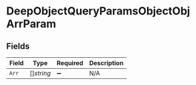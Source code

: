 # DeepObjectQueryParamsObjectObjArrParam


## Fields

| Field              | Type               | Required           | Description        |
| ------------------ | ------------------ | ------------------ | ------------------ |
| `Arr`              | []*string*         | :heavy_minus_sign: | N/A                |